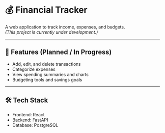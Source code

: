 # 💰 Financial Tracker

A web application to track income, expenses, and budgets.  
*(This project is currently under development.)*

---

## 🚀 Features (Planned / In Progress)
- Add, edit, and delete transactions  
- Categorize expenses  
- View spending summaries and charts  
- Budgeting tools and savings goals  

---

## 🛠️ Tech Stack
- Frontend: React  
- Backend: FastAPI 
- Database: PostgreSQL
